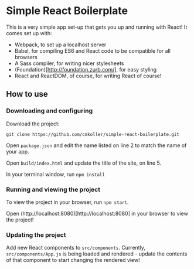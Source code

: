 # Simple React Boilerplate

This is a very simple app set-up that gets you up and running with React! It comes set up with:

- Webpack, to set up a localhost server
- Babel, for compiling ES6 and React code to be compatible for all browsers
- A Sass compiler, for writing nicer stylesheets
- (Foundation)[http://foundation.zurb.com/], for easy styling
- React and ReactDOM, of course, for writing React of course!

## How to use

### Downloading and configuring

Download the project:

```
git clone https://github.com/cmkoller/simple-react-boilerplate.git
```
Open `package.json` and edit the name listed on line 2 to match the name of your app.

Open `build/index.html` and update the title of the site, on line 5.

In your terminal window, run `npm install`

### Running and viewing the project

To view the project in your browser, run `npm start`.

Open (http://localhost:8080)[http://localhost:8080] in your browser to view the project!

### Updating the project

Add new React components to `src/components`. Currently, `src/components/App.js` is being loaded and rendered - update the contents of that component to start changing the rendered view!
